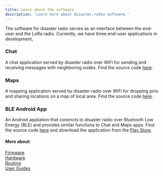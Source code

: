 ```yaml
---
title: Learn about the software
description: 'Learn more about disaster.radio software.'
---
```


The software for disaster radio serves as an interface between the end-user and the LoRa radio. Currently, we have three end-user applications in development,

### Chat
A chat application served by disaster radio over WiFi for sending and receiving messages with neighboring nodes. Find the source code [here](https://github.com/sudomesh/disaster-radio/tree/master/web).

### Maps
A mapping application served by disaster radio over WiFi for dropping pins and sharing locations on a map of local area. Find the source code [here](https://github.com/sudomesh/disaster-radio-map).

### BLE Android App
An Android appliation that conencts to disaster radio over Bluetooth Low Energy (BLE) and provides similar functions to Chat and Maps apps. Find the source code [here](https://github.com/beegee-tokyo/disaster-radio-android) and download the application from the [Play Store](https://play.google.com/store/apps/details?id=tk.giesecke.disaster_radio&hl=en_US). 


#### More about:
[Firmware](/learn/firmware)  
[Hardware](/learn/hardware)  
[Routing](/learn/routing)  
[User Guides](/learn/user-guides)  
